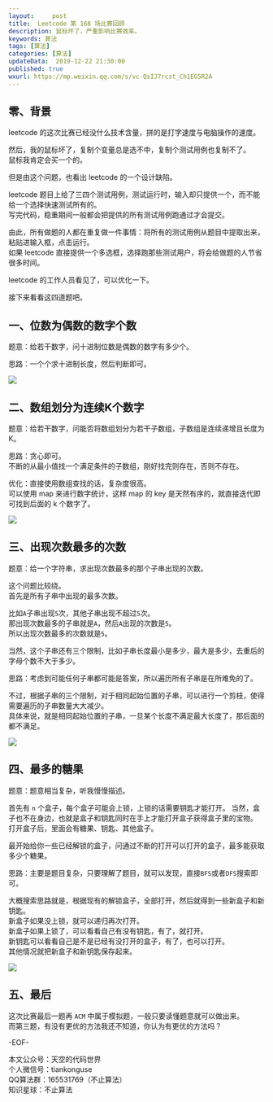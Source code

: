 ```yaml
---   
layout:     post  
title:  Leetcode 第 168 场比赛回顾  
description: 鼠标坏了，严重影响比赛效率。    
keywords: 算法  
tags: [算法]    
categories: [算法]  
updateData:  2019-12-22 21:30:00  
published: true  
wxurl: https://mp.weixin.qq.com/s/vc-QsIJ7rcst_Ch1EG5R2A  
---  
```



## 零、背景  


leetcode 的这次比赛已经没什么技术含量，拼的是打字速度与电脑操作的速度。  


然后，我的鼠标坏了，复制个变量总是选不中，复制个测试用例也复制不了。  
鼠标我肯定会买一个的。  


但是由这个问题，也看出 leetcode 的一个设计缺陷。  


leetcode 题目上给了三四个测试用例，测试运行时，输入却只提供一个，而不能给一个选择快速测试所有的。  
写完代码，稳重期间一般都会把提供的所有测试用例跑通过才会提交。


由此，所有做题的人都在重复做一件事情：将所有的测试用例从题目中提取出来，粘贴进输入框，点击运行。  
如果 leetcode 直接提供一个多选框，选择跑那些测试用户，将会给做题的人节省很多时间。  


leetcode 的工作人员看见了，可以优化一下。  


接下来看看这四道题吧。  


## 一、位数为偶数的数字个数  


题意：给若干数字，问十进制位数是偶数的数字有多少个。  


思路：一个个求十进制长度，然后判断即可。  


![](http://res2019.tiankonguse.com/images/2019/12/22/001.png)  


## 二、数组划分为连续K个数字  


题意：给若干数字，问能否将数组划分为若干子数组，子数组是连续递增且长度为 K。  


思路：贪心即可。  
不断的从最小值找一个满足条件的子数组，刚好找完则存在，否则不存在。  


优化：直接使用数组查找的话，复杂度很高。  
可以使用 map 来进行数字统计，这样 map 的 key 是天然有序的，就直接迭代即可找到后面的 k 个数字了。  


![](http://res2019.tiankonguse.com/images/2019/12/22/002.png)  


## 三、出现次数最多的次数  


题意：给一个字符串，求出现次数最多的那个子串出现的次数。  


这个问题比较绕。  
首先是所有子串中出现的最多次数。  


比如`A`子串出现`5`次，其他子串出现不超过`5`次。  
那出现次数最多的子串就是`A`，然后`A`出现的次数是`5`。  
所以出现次数最多的次数就是`5`。  


当然，这个子串还有三个限制，比如子串长度最小是多少，最大是多少，去重后的字母个数不大于多少。  


思路：考虑到可能任何子串都可能是答案，所以遍历所有子串是在所难免的了。  


不过，根据子串的三个限制，对于相同起始位置的子串，可以进行一个剪枝，使得需要遍历的子串数量大大减少。  
具体来说，就是相同起始位置的子串，一旦某个长度不满足最大长度了，那后面的都不满足。  


![](http://res2019.tiankonguse.com/images/2019/12/22/003.png)  


## 四、最多的糖果  


题意：题意相当复杂，听我慢慢描述。  


首先有 `n` 个盒子，每个盒子可能会上锁，上锁的话需要钥匙才能打开。
当然，盒子也不在身边，也就是盒子和钥匙同时在手上才能打开盒子获得盒子里的宝物。  
打开盒子后，里面会有糖果、钥匙、其他盒子。  


最开始给你一些已经解锁的盒子，问通过不断的打开可以打开的盒子，最多能获取多少个糖果。  



思路：主要是题目复杂，只要理解了题目，就可以发现，直接`BFS`或者`DFS`搜索即可。  


大概搜索思路就是，根据现有的解锁盒子，全部打开，然后就得到一些新盒子和新钥匙。  
新盒子如果没上锁，就可以递归再次打开。  
新盒子如果上锁了，可以看看自己有没有钥匙，有了，就打开。  
新钥匙可以看看自己是不是已经有没打开的盒子，有了，也可以打开。  
其他情况就把新盒子和新钥匙保存起来。  


![](http://res2019.tiankonguse.com/images/2019/12/22/004.png)  


## 五、最后  


这次比赛最后一题再 `ACM` 中属于模拟题，一般只要读懂题意就可以做出来。  
而第三题，有没有更优的方法我还不知道，你认为有更优的方法吗？  



-EOF-  


本文公众号：天空的代码世界  
个人微信号：tiankonguse  
QQ算法群：165531769（不止算法）  
知识星球：不止算法  

